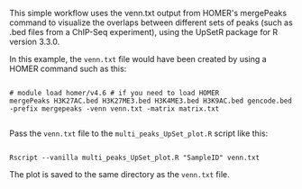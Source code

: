 This simple workflow uses the venn.txt output from HOMER's mergePeaks command to visualize the overlaps between different sets of peaks (such as .bed files from a ChIP-Seq experiment), using the UpSetR package for R version 3.3.0. 

In this example, the `venn.txt` file would have been created by using a HOMER command such as this:

```

# module load homer/v4.6 # if you need to load HOMER
mergePeaks H3K27AC.bed H3K27ME3.bed H3K4ME3.bed H3K9AC.bed gencode.bed -prefix mergepeaks -venn venn.txt -matrix matrix.txt


```

Pass the `venn.txt` file to the `multi_peaks_UpSet_plot.R` script like this:

```

Rscript --vanilla multi_peaks_UpSet_plot.R "SampleID" venn.txt

```

The plot is saved to the same directory as the `venn.txt` file.
